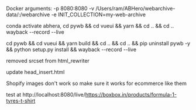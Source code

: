 Docker arguments:
-p 8080:8080
-v /Users/ram/ABHero/webarchive-data/:/webarchive
-e INIT_COLLECTION=my-web-archive

conda activate abhera, cd pywb && cd vueui && yarn && cd .. && cd ..
wayback --record --live

cd pywb && cd vueui && yarn build && cd .. && cd .. && pip uninstall pywb -y && python setup.py install && wayback --record --live

removed srcset from html_rewriter

update head_insert.html

Shopify images don't work so make sure it works for ecommerce like them

test at http://localhost:8080/live/https://boxbox.in/products/formula-1-tyres-t-shirt
